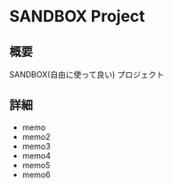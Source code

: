 # SANDBOX Project

## 概要
SANDBOX(自由に使って良い) プロジェクト

## 詳細

- memo 
- memo2
- memo3
- memo4
- memo5
- memo6